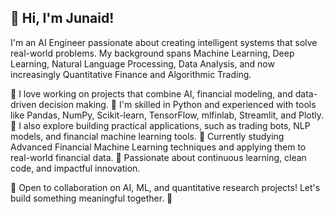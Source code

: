 ## 👋 Hi, I'm Junaid!
I'm an AI Engineer passionate about creating intelligent systems that solve real-world problems. My background spans Machine Learning, Deep Learning, Natural Language Processing, Data Analysis, and now increasingly Quantitative Finance and Algorithmic Trading.

🔹 I love working on projects that combine AI, financial modeling, and data-driven decision making.
🔹 I'm skilled in Python and experienced with tools like Pandas, NumPy, Scikit-learn, TensorFlow, mlfinlab, Streamlit, and Plotly.
🔹 I also explore building practical applications, such as trading bots, NLP models, and financial machine learning tools.
🔹 Currently studying Advanced Financial Machine Learning techniques and applying them to real-world financial data.
🔹 Passionate about continuous learning, clean code, and impactful innovation.

🌟 Open to collaboration on AI, ML, and quantitative research projects!
Let's build something meaningful together. 🚀


<!--
**muhammadjunaid000/muhammadjunaid000** is a ✨ _special_ ✨ repository because its `README.md` (this file) appears on your GitHub profile.

Here are some ideas to get you started:

- 🔭 I’m currently working on ...
- 🌱 I’m currently learning ...
- 👯 I’m looking to collaborate on ...
- 🤔 I’m looking for help with ...
- 💬 Ask me about ...
- 📫 How to reach me: ...
- 😄 Pronouns: ...
- ⚡ Fun fact: ...
-->
